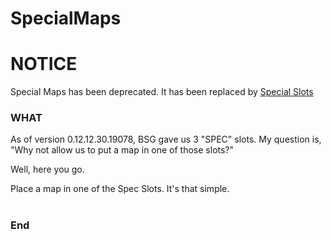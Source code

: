 # SpecialMaps

# NOTICE
Special Maps has been deprecated. It has been replaced by [Special Slots](https://github.com/jbs4bmx/SpecialSlots)

### WHAT
As of version 0.12.12.30.19078, BSG gave us 3 "SPEC" slots. My question is, "Why not allow us to put a map in one of those slots?"

Well, here you go.

Place a map in one of the Spec Slots. It's that simple.
#

### End
#
